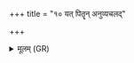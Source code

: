 +++
title = "१० यत् पितॄन् अनुव्यचलद्"

+++
<details><summary>मूलम् (GR)</summary>

यत् पितॄन् अनुव्यचलद्  
यमो भूत्वानु व्य् अचलत् स्वधाकारम् अन्नादं कृत्वा ।  
स्वधाकारेणान्नादेन (अन्नम् अत्ति य एवं वेद) ॥
</details>